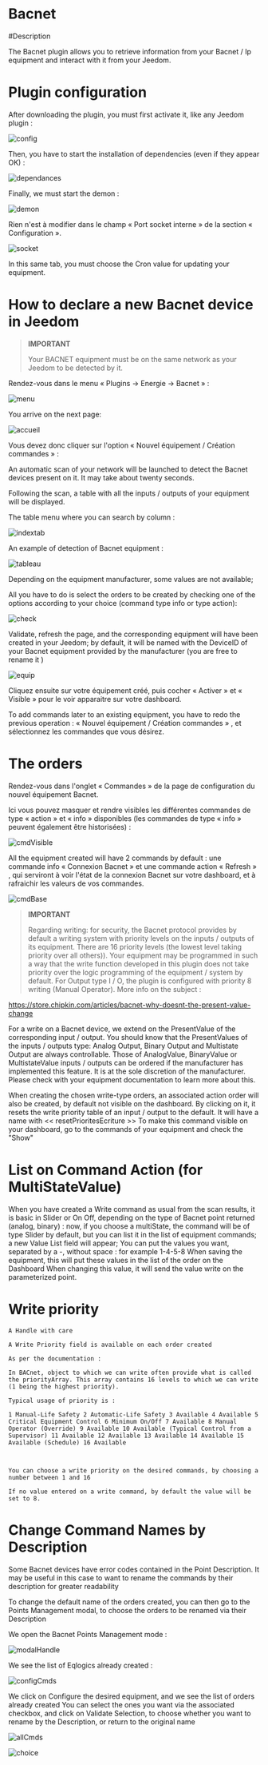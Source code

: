 # Bacnet

#Description

The Bacnet plugin allows you to retrieve information from your Bacnet / Ip equipment and interact with it from your Jeedom.



# Plugin configuration

After downloading the plugin, you must first activate it, like any Jeedom plugin :

![config](../images/BacnetConfig.png)

Then, you have to start the installation of dependencies (even if they appear OK) :

![dependances](../images/BacnetDep.png)

Finally, we must start the demon :

![demon](../images/BacnetDemon.png)


Rien n'est à modifier dans le champ « Port socket interne » de la section « Configuration ».

![socket](../images/BacnetSocket.png)


In this same tab, you must choose the Cron value for updating your equipment.




# How to declare a new Bacnet device in Jeedom




>**IMPORTANT**
>
>Your BACNET equipment must be on the same network as your Jeedom to be detected by it.


Rendez-vous dans le menu « Plugins → Energie → Bacnet » :

![menu](../images/BacnetMenu.png)


You arrive on the next page:

![accueil](../images/BacnetAccueil.png)


Vous devez donc cliquer sur l'option « Nouvel équipement / Création commandes » :

An automatic scan of your network will be launched to detect the Bacnet devices present on it.
It may take about twenty seconds.

Following the scan, a table with all the inputs / outputs of your equipment will be displayed.

The table menu where you can search by column :

![indextab](../images/BacnetIndexTab.png)


An example of detection of Bacnet equipment :

![tableau](../images/BacnetTableau.png)

Depending on the equipment manufacturer, some values are not available;

All you have to do is select the orders to be created by checking one of the options according to your choice (command type info or type action):

![check](../images/BacnetCheck.png)


Validate, refresh the page, and the corresponding equipment will have been created in your Jeedom; by default, it will be named with the DeviceID of your Bacnet equipment provided by the manufacturer (you are free to rename it )

![equip](../images/BacnetEquip.png)

 Cliquez ensuite sur votre équipement créé, puis cocher « Activer » et « Visible » pour le voir apparaitre sur votre dashboard.

To add commands later to an existing equipment, you have to redo the previous operation : « Nouvel équipement / Création commandes » , et sélectionnez les commandes que vous désirez.



# The orders


Rendez-vous dans l'onglet « Commandes » de la page de configuration du nouvel équipement Bacnet.

Ici vous pouvez masquer et rendre visibles les différentes commandes de type « action » et « info » disponibles (les commandes de type « info » peuvent également être historisées) :

![cmdVisible](../images/BacnetVisible.png)

All the equipment created will have 2 commands by default : une commande info « Connexion Bacnet » et une commande action « Refresh » , qui serviront à voir l'état de la connexion Bacnet sur votre dashboard, et à rafraichir les valeurs de vos commandes.

![cmdBase](../images/BacnetCmdBase.png)





>**IMPORTANT**
>
>Regarding writing: for security, the Bacnet protocol provides by default a writing system with priority levels on the inputs / outputs of its equipment.
There are 16 priority levels (the lowest level taking priority over all others)). Your equipment may be programmed in such a way that the write function developed in this plugin does not take priority over the logic programming of the equipment / system by default.
For Output type I / O, the plugin is configured with priority 8 writing (Manual Operator).
More info on the subject :

https://store.chipkin.com/articles/bacnet-why-doesnt-the-present-value-change

For a write on a Bacnet device, we extend on the PresentValue of the corresponding input / output.
You should know that the PresentValues of the inputs / outputs type: Analog Output, Binary Output and Multistate Output are always controllable.
Those of AnalogValue, BinaryValue or MultistateValue inputs / outputs can be ordered if the manufacturer has implemented this feature. It is at the sole discretion of the manufacturer. Please check with your equipment documentation to learn more about this.




When creating the chosen write-type orders, an associated action order will also be created, by default not visible on the dashboard.
By clicking on it, it resets the write priority table of an input / output to the default.
It will have a name with << resetPrioritesEcriture >>
To make this command visible on your dashboard, go to the commands of your equipment and check the "Show"



# List on Command Action (for MultiStateValue)

When you have created a Write command as usual from the scan results, it is basic in Slider or On Off, depending on the type of Bacnet point returned (analog, binary) : now, if you choose a multiState, the command will be of type Slider by default, but you can list it in the list of equipment commands; a new Value List field will appear;
You can put the values you want, separated by a -, without space : for example 1-4-5-8
When saving the equipment, this will put these values in the list of the order on the Dashboard
When changing this value, it will send the value write on the parameterized point.




# Write priority

    A Handle with care

    A Write Priority field is available on each order created

    As per the documentation :

    In BACnet, object to which we can write often provide what is called the priorityArray. This array contains 16 levels to which we can write (1 being the highest priority).

    Typical usage of priority is :

    1 Manual-Life Safety 2 Automatic-Life Safety 3 Available 4 Available 5 Critical Equipment Control 6 Minimum On/Off 7 Available 8 Manual Operator (Override) 9 Available 10 Available (Typical Control from a Supervisor) 11 Available 12 Available 13 Available 14 Available 15 Available (Schedule) 16 Available



    You can choose a write priority on the desired commands, by choosing a number between 1 and 16

    If no value entered on a write command, by default the value will be set to 8.




# Change Command Names by Description


Some Bacnet devices have error codes contained in the Point Description.
It may be useful in this case to want to rename the commands by their description for greater readability

To change the default name of the orders created, you can then go to the Points Management modal, to choose the orders to be renamed via their Description

We open the Bacnet Points Management mode :

![modalHandle](../images/modalHandle.png)




We see the list of Eqlogics already created :

![configCmds](../images/configureCmds.png)



We click on Configure the desired equipment, and we see the list of orders already created
You can select the ones you want via the associated checkbox, and click on Validate Selection, to choose whether you want to rename by the Description, or return to the original name


![allCmds](../images/allCmds.png)

![choice](../images/choice.png)